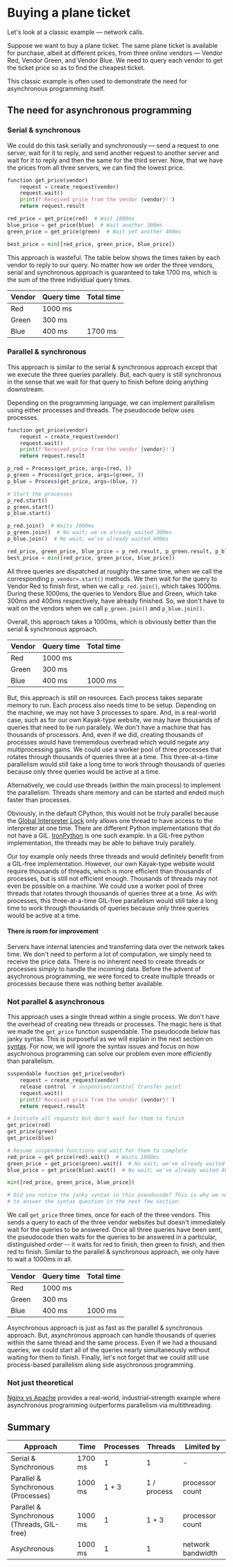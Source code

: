 # Buying a plane ticket

Let's look at a classic example — network calls. 

Suppose we want to buy a plane ticket. The same plane ticket is available for purchase, albeit at 
different prices, from three online vendors — Vendor Red, Vendor Green, and Vendor Blue. We need to 
query each vendor to get the ticket price so as to find the cheapest ticket.

This classic example is often used to demonstrate the need for asynchronous programming itself.

## The need for asynchronous programming
### Serial & synchronous
We could do this task serially and synchronously — send a request to one server, wait for it to reply, and
send another request to another server and wait for it to reply and then the same for the third server.
Now, that we have the prices from all three servers, we can find the lowest price. 

```python title="Pseudocode"
function get_price(vendor)
    request = create_request(vendor)
    request.wait()
    print(f'Received price from the vendor {vendor}!')
    return request.result

red_price = get_price(red)  # Wait 1000ms
blue_price = get_price(blue)  # Wait another 300ms
green_price = get_price(green)  # Wait yet another 400ms

best_price = min([red_price, green_price, blue_price])
```

This approach is wasteful. The table below shows the times taken by each vendor to reply to 
our query. No matter how we order the three vendors, serial and synchronous approach is 
guaranteed to take 1700 ms, which is the sum of the three individual query times.

| Vendor | Query time | Total time |
|--------|------------|------------|
| Red    | 1000 ms    |            |
| Green  | 300 ms     |            |
| Blue   | 400 ms     | 1700 ms    |

### Parallel & synchronous
This approach is similar to the serial & synchronous approach except that we execute the three
queries parallely. But, each query is still synchronous in the sense that we wait for that 
query to finish before doing anything downstream.

Depending on the programming language, we can implement parallelism using either processes and 
threads. The pseudocode below uses processes. 

```python title="Pseudocode"
function get_price(vendor)
    request = create_request(vendor)
    request.wait()
    print(f'Received price from the vendor {vendor}!')
    return request.result

p_red = Process(get_price, args=(red, ))
p_green = Process(get_price, args=(green, ))
p_blue = Process(get_price, args=(blue, ))

# Start the processes
p_red.start()
p_green.start()
p_blue.start()

p_red.join()  # Waits 1000ms
p_green.join()  # No wait; we've already waited 300ms
p_blue.join()  # No wait; we've already waited 400ms

red_price, green_price, blue_price = p_red.result, p_green.result, p_blue.result
best_price = min([red_price, green_price, blue_price])
```

All three queries are dispatched at roughly the same time, when we call the corresponding 
`p_vendor>.start()` methods. We then wait for the query to Vendor Red to finish first, 
when we call `p_red.join()`, which takes 1000ms. During these 1000ms, the queries to Vendors
Blue and Green, which take 300ms and 400ms respectively, have already finished. So, we don't have 
to wait on the vendors when we call `p_green.join()` and `p_blue.join()`.

Overall, this approach takes a 1000ms, which is obviously better than the serial & synchronous 
approach. 

| Vendor | Query time | Total time |
|--------|------------|------------|
| Red    | 1000 ms    |            |
| Green  | 300 ms     |            |
| Blue   | 400 ms     | 1000 ms    |

But, this approach is still on resources. Each process takes separate memory to run. 
Each process also needs time to be setup. Depending on the machine, we may not have 3 processes to 
spare. And, in a real-world case, such as for our own Kayak-type website, we may have thousands 
of queries that need to be run parallely. We don't have a machine that has thousands of processors.
And, even if we did, creating thousands of processes would have trememdous overhead which would 
negate any multiprocessing gains. We could use a worker pool of three processes that rotates through
thousands of queries three at a time. This three-at-a-time parallelism would still take a long 
time to work through thousands of queries because only three queries would be active at a time.

Alternatively, we could use threads (within the main process) to implement the parallelism.
Threads share memory and can be started and ended much faster than processes.

Obviously, in the default CPython, this would not be truly parallel because the 
[Global Interpreter Lock](https://wiki.python.org/moin/GlobalInterpreterLock)
only allows one thread to have access to the interpreter at one time. 
There are different Python implementations that do not have a GIL. 
[IronPython](https://wiki.python.org/moin/IronPython) is one such example. 
In a GIL-free python implementation, the threads may be able to behave truly parallely. 

Our toy example only needs three threads and would definitely benefit from a GIL-free
implementation. However, our own Kayak-type website would require thousands of threads,
which is more efficient than thousands of processes, but is still not efficient enough. 
Thousands of threads may not even be possible on a machine. We could use a worker pool of 
three threads that rotates through thousands of queries three at a time. As with processes, 
this three-at-a-time GIL-free parallelism would still take a long time to work through 
thousands of queries because only three queries would be active at a time.


#### There is room for improvement
Servers have internal latencies and transferring data over the network
takes time. We don't need to perform a lot of computation, we simply need to receive the price data.
There is no inherent need to create threads or processes simply to handle the incoming data.
Before the advent of asychronous programming, we were forced to create multiple threads or 
processes because there was nothing better available.

### Not parallel & asynchronous
This approach uses a single thread within a single process. We don't have the overhead of 
creating new threads or processes. The magic here is that we made the `get_price` function
suspendable. The pseudocode below has janky syntax. This is purposeful as we will explain in 
the next section on [syntax](/suspendables/syntax/). For now, we will ignore the syntax issues and 
focus on how asychronous programming can solve our problem even more efficiently than parallelism.

```python title="Pseudocode"
suspendable function get_price(vendor)
    request = create_request(vendor)
    release control  # suspension/control transfer point
    request.wait()
    print(f'Received price from the vendor {vendor}!')
    return request.result

# Initiate all requests but don't wait for them to finish
get_price(red)
get_price(green)
get_price(blue)

# Resume suspended functions and wait for them to complete
red_price = get_price(red).wait()  # Waits 1000ms
green_price = get_price(green).wait()  # No wait; we've already waited 300ms
blue_price = get_price(blue).wait()  # No wait; we've already waited 400ms

min([red_price, green_price, blue_price])

# Did you notice the janky syntax in this pseudocode? This is why we need 
# to answer the syntax question in the next few section.
```

We call `get_price` three times, once for each of the three vendors. This sends a query to each of 
the three vendor websites but doesn't immediately wait for the queries to be answered. 
Once all three queries have been sent, the pseudocode then waits for the queries to be answered 
in a particular, distinguished order -- it waits for red to finish, then green to finish, and 
then red to finish. Similar to the parallel & synchronous approach, we only have to wait a 1000ms
in all.

| Vendor | Query time | Total time |
|--------|------------|------------|
| Red    | 1000 ms    |            |
| Green  | 300 ms     |            |
| Blue   | 400 ms     | 1000 ms    |

Asynchronous approach is just as fast as the parallel & synchronous approach. But, asynchronous 
approach can handle thousands of queries within the same thread and the same process. 
Even if we had a thousand queries, we could start all of the queries nearly simultaneously
without waiting for them to finish.  Finally, let's not forget that we could still use
process-based parallelism along side asychronous programming.

### Not just theoretical
[Nginx vs Apache](https://stackoverflow.com/questions/12924124/why-would-i-choose-a-threaded-process-based-approach-vs-asynchronous-web-server)
provides a real-world, industrial-strength example where asynchronous programming outperforms 
parallelism via multithreading.



## Summary

| Approach                                   | Time       | Processes | Threads       | Limited by          |
|--------------------------------------------|------------|----------|---------------|---------------------|
| Serial & Synchronous                       | 1700 ms    | 1        | 1             | -                   |
| Parallel & Synchronous (Processes)         | 1000 ms    | 1 + 3    | 1 / process   | processor count     |
| Parallel & Synchronous (Threads, GIL-free) | 1000 ms    | 1        | 1 + 3         | processor count     |
| Asychronous                                | 1000 ms    | 1        | 1             | network bandwidth   |
